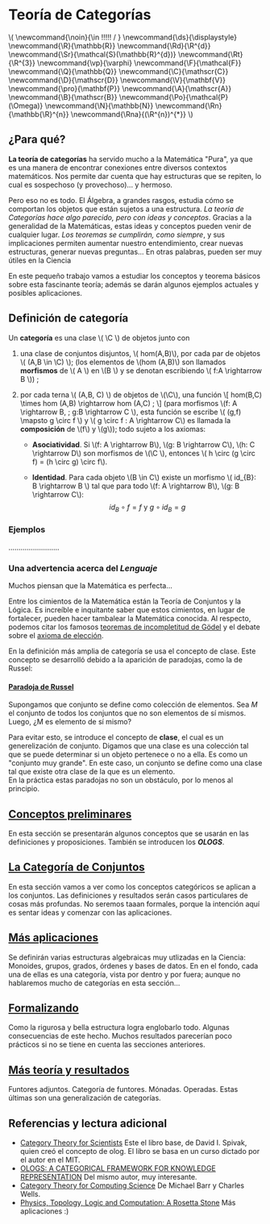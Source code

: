 # Teoría de Categorías
<script type="text/javascript" async
  src="https://cdnjs.cloudflare.com/ajax/libs/mathjax/2.7.1/MathJax.js?config=TeX-MML-AM_CHTML">
</script>

\\(
  \newcommand{\noin}{\in \!\!\!\!\! / }
  \newcommand{\ds}{\displaystyle}
  \newcommand{\R}{\mathbb{R}}
  \newcommand{\Rd}{\R^{d}}
  \newcommand{\Sr}{\mathcal{S}(\mathbb{R}^{d})}
  \newcommand{\Rt}{\R^{3}}
  \newcommand{\vp}{\varphi}
  \newcommand{\F}{\mathcal{F}}
  \newcommand{\Q}{\mathbb{Q}}
  \newcommand{\C}{\mathscr{C}}
  \newcommand{\D}{\mathscr{D}}
  \newcommand{\V}{\mathbf{V}}
  \newcommand{\pro}{\mathbf{P}}
  \newcommand{\A}{\mathscr{A}}
  \newcommand{\B}{\mathscr{B}}
  \newcommand{\Po}{\mathcal{P}(\Omega)}
  \newcommand{\N}{\mathbb{N}}
  \newcommand{\Rn}{\mathbb{\R}^{n}}
  \newcommand{\Rna}{(\R^{n})^{*}}
\\)
## ¿Para qué?
**La teoría de categorías** ha servido mucho a la Matemática "Pura", ya que es una manera de encontrar conexiones entre diversos contextos matemáticos. Nos permite dar cuenta que hay estructuras que se repiten, lo cual es sospechoso (y provechoso)... y hermoso.

Pero eso no es todo. El Álgebra, a grandes rasgos, estudia cómo se comportan los objetos que están sujetos a una estructura. *La teoría de Categorías hace algo parecido, pero con ideas y conceptos*. Gracias a la generalidad de la Matemáticas, estas ideas y conceptos pueden venir de cualquier lugar.
*Los teoremas se cumplirán, como siempre*, y sus implicaciones permiten aumentar nuestro entendimiento, crear nuevas estructuras, generar nuevas preguntas... En otras palabras, pueden ser muy útiles en la Ciencia

En este pequeño trabajo vamos a estudiar los conceptos y teorema básicos sobre esta fascinante teoría; además se darán algunos ejemplos actuales y posibles aplicaciones.

## Definición de categoría
Un **categoría** es una clase \\( \C \\) de objetos junto con  

1. una clase de conjuntos disjuntos, \\( hom(A,B)\\), por cada par de objetos \\( (A,B \in \C) \\); (los elementos de \\(hom (A,B)\\)  son llamados **morfismos** de \\( A \\) en  \\(B \\) y se denotan escribiendo \\( f:A \rightarrow B \\)) ;

2. por cada terna \\( (A,B, C) \\) de objetos de \\(\C\\), una función \\[ hom(B,C) \times hom (A,B) \rightarrow hom (A,C) ; \\] (para morfismos \\(f: A \rightarrow B, \; g:B \rightarrow C \\), esta función se escribe \\( (g,f) \mapsto g \circ f \\) y \\( g \circ f : A \rightarrow C\\) es llamada la **composición** de \\(f\\) y \\(g\\)); todo sujeto a los axiomas:

   + **Asociatividad**. Si \\(f: A \rightarrow B\\), \\(g: B \rightarrow C\\), \\(h: C \rightarrow D\\) son morfismos de \\(\C \\), entonces \\( h \circ (g \circ f) = (h \circ g) \circ f\\).
   
   + **Identidad**. Para cada objeto \\(B \in C\\) existe un morfismo \\( id_{B}: B \rightarrow B \\) tal que para  todo \\(f: A \rightarrow B\\), \\(g: B \rightarrow C\\): $$ id _{B} \circ f = f \mbox{  y  } g\circ id_{B} = g $$


### Ejemplos

.........................


### Una advertencia acerca del *Lenguaje*
Muchos piensan que la Matemática es perfecta...

Entre los cimientos de la Matemática están la Teoría de Conjuntos y la Lógica. Es increíble e inquitante saber que estos cimientos, en lugar de fortalecer, pueden hacer tambalear la Matemática conocida.
Al respecto, podemos citar los famosos [teoremas de incompletitud de Gödel](https://es.wikipedia.org/wiki/Teoremas_de_incompletitud_de_G%C3%B6del) y el debate sobre el [axioma de elección](https://es.wikipedia.org/wiki/Axioma_de_elecci%C3%B3n).

En la definición más amplia de categoría se usa el concepto de clase. Este concepto se desarrolló debido a la aparición de paradojas, como la de Russel:

#### [Paradoja de Russel](https://es.wikipedia.org/wiki/Paradoja_de_Russell)
Supongamos que conjunto se define como colección de elementos. Sea *M* el conjunto de todos los conjuntos que no son elementos de sí mismos. Luego, ¿M es elemento de sí mismo?

Para evitar esto, se introduce el concepto de **clase**, el cual es un generelización de conjunto. Digamos que una clase es una colección tal que se puede determinar si un objeto pertenece o no a ella. Es como un "conjunto muy grande". En este caso, un conjunto se define como una clase tal que existe otra clase de la que es un elemento.   
En la práctica estas paradojas no son un obstáculo, por lo menos al principio.


## [Conceptos preliminares](Preliminares/Conceptos_preliminares.md)
En esta sección se presentarán algunos conceptos que se usarán en las definiciones y proposiciones. También se introducen los ***OLOGS***.


## [La Categoría de Conjuntos](Set_category/La_categoria_de_conjuntos.md)
En esta sección vamos a ver como los conceptos categóricos se aplican a los conjuntos. Las definiciones y resultados serán casos particulares de cosas más profundas. No seremos taaan formales, porque la intención aquí es sentar ideas y comenzar con las aplicaciones.


## [Más aplicaciones](More_aplications/Mas_aplicaciones.md)
Se definirán varias estructuras algebraicas muy utlizadas en la Ciencia: Monoides, grupos, grados, órdenes y bases de datos. En en el fondo, cada una de ellas es una categoría, vista por dentro y por fuera; aunque no hablaremos mucho de categorías en esta sección...


## [Formalizando](Formalizing/Formalizando.md)
Como la rigurosa y bella estructura logra englobarlo todo. Algunas consecuencias de este hecho. Muchos resultados parecerían poco prácticos si no se tiene en cuenta las secciones anteriores.


## [Más teoría y resultados](More_theory_and_results/Mas_teoria_y_resultados)
Funtores adjuntos. Categoría de funtores. Mónadas. Operadas. Estas últimas son una generalización de categorías.


## Referencias y lectura adicional
- [Category Theory for Scientists](categorias_aplicadas.pdf) Este el libro base, de David I. Spivak, quien creó el concepto de olog. El libro se basa en un curso dictado por el autor en el MIT.
- [OLOGS: A CATEGORICAL FRAMEWORK FOR KNOWLEDGE REPRESENTATION](olog.pdf) Del mismo autor, muy interesante.
- [Category Theory for Computing Science](Barr-Wells-ctcs.pdf) De Michael Barr y Charles Wells.
- [Physics, Topology, Logic and Computation: A Rosetta Stone](aplicaciones.pdf) Más aplicaciones :)
